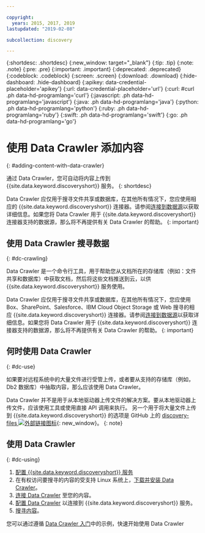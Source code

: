 ```yaml
---

copyright:
  years: 2015, 2017, 2019
lastupdated: "2019-02-08"

subcollection: discovery

---
```


{:shortdesc: .shortdesc}
{:new_window: target="_blank"}
{:tip: .tip}
{:note: .note}
{:pre: .pre}
{:important: .important}
{:deprecated: .deprecated}
{:codeblock: .codeblock}
{:screen: .screen}
{:download: .download}
{:hide-dashboard: .hide-dashboard}
{:apikey: data-credential-placeholder='apikey'} 
{:url: data-credential-placeholder='url'}
{:curl: #curl .ph data-hd-programlang='curl'}
{:javascript: .ph data-hd-programlang='javascript'}
{:java: .ph data-hd-programlang='java'}
{:python: .ph data-hd-programlang='python'}
{:ruby: .ph data-hd-programlang='ruby'}
{:swift: .ph data-hd-programlang='swift'}
{:go: .ph data-hd-programlang='go'}

# 使用 Data Crawler 添加内容
{: #adding-content-with-data-crawler}

通过 Data Crawler，您可自动将内容上传到 {{site.data.keyword.discoveryshort}} 服务。
{: shortdesc}

Data Crawler 应仅用于搜寻文件共享或数据库，在其他所有情况下，您应使用相应的 {{site.data.keyword.discoveryshort}} 连接器。请参阅[连接到数据源](/docs/services/discovery?topic=discovery-sources#sources)以获取详细信息。如果您将 Data Crawler 用于 {{site.data.keyword.discoveryshort}} 连接器支持的数据源，那么将不再提供有关 Data Crawler 的帮助。
{: important}

## 使用 Data Crawler 搜寻数据
{: #dc-crawling}

Data Crawler 是一个命令行工具，用于帮助您从文档所在的存储库（例如：文件共享和数据库）中获取文档，然后将这些文档推送到云，以供 {{site.data.keyword.discoveryshort}} 服务使用。

Data Crawler 应仅用于搜寻文件共享或数据库，在其他所有情况下，您应使用 Box、SharePoint、Salesforce、IBM Cloud Object Storage 或 Web 搜寻的相应 {{site.data.keyword.discoveryshort}} 连接器。请参阅[连接到数据源](/docs/services/discovery?topic=discovery-sources#sources)以获取详细信息。如果您将 Data Crawler 用于 {{site.data.keyword.discoveryshort}} 连接器支持的数据源，那么将不再提供有关 Data Crawler 的帮助。
{: important}

## 何时使用 Data Crawler
{: #dc-use}

如果要对远程系统中的大量文件进行受管上传，或者要从支持的存储库（例如，Db2 数据库）中抽取内容，那么应该使用 Data Crawler。

Data Crawler 并不是用于从本地驱动器上传文件的解决方案。要从本地驱动器上传文件，应该使用工具或使用直接 API 调用来执行。
另一个用于将大量文件上传到 {{site.data.keyword.discoveryshort}} 的选项是 GitHub 上的 [discovery-files ![外部链接图标](../../icons/launch-glyph.svg "外部链接图标")](https://github.com/IBM/discovery-files){: new_window}。
{: note}

## 使用 Data Crawler
{: #dc-using}

1. [配置 {{site.data.keyword.discoveryshort}} 服务](/docs/services/discovery?topic=discovery-configservice#configservice)
1. 在有权访问要搜寻的内容的受支持 Linux 系统上，[下载并安装 Data Crawler](/docs/services/discovery?topic=discovery-downloading-and-installing-the-data-crawler#downloading-and-installing-the-data-crawler)。
1. [连接 Data Crawler](/docs/services/discovery?topic=discovery-configuring-connector-and-seed-options#configuring-connector-and-seed-options) 至您的内容。
1. [配置 Data Crawler](/docs/services/discovery?topic=discovery-configuring-the-data-crawler#configuring-the-data-crawler) 以连接到 {{site.data.keyword.discoveryshort}} 服务。
1. [搜寻内容](/docs/services/discovery?topic=discovery-crawling-your-data-repository#crawling-your-data-repository)。

您可以通过遵循 [Data Crawler 入门](/docs/services/discovery?topic=discovery-getting-started-with-the-data-crawler#getting-started-with-the-data-crawler)中的示例，快速开始使用 Data Crawler
